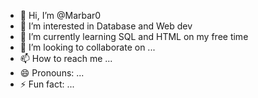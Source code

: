 - 👋 Hi, I’m @Marbar0
- 👀 I’m interested in Database and Web dev
- 🌱 I’m currently learning SQL and HTML on my free time
- 💞️ I’m looking to collaborate on ...
- 📫 How to reach me ...
- 😄 Pronouns: ...
- ⚡ Fun fact: ...

<!---
Marbar0/Marbar0 is a ✨ special ✨ repository because its `README.md` (this file) appears on your GitHub profile.
You can click the Preview link to take a look at your changes.
--->
